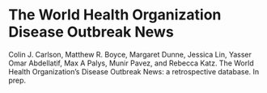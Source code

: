 # The World Health Organization Disease Outbreak News

Colin J. Carlson, Matthew R. Boyce, Margaret Dunne, Jessica Lin, Yasser Omar Abdellatif, Max A Palys, Munir Pavez, and Rebecca Katz. The World Health Organization’s Disease Outbreak News: a retrospective database. In prep.
